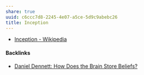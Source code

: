 ```yaml
---
share: true
uuid: c6ccc7d8-2245-4e07-a5ce-5d9c9abebc26
title: Inception
---
```

* [Inception - Wikipedia](https://en.wikipedia.org/wiki/Inception)


#### Backlinks

* [Daniel Dennett: How Does the Brain Store Beliefs?](/072dd632-729b-4e18-9a48-5df256881d68)
